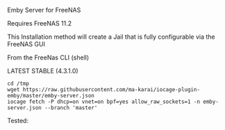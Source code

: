Emby Server for FreeNAS

Requires FreeNAS 11.2

This Installation method will create a Jail that is fully configurable via the FreeNAS GUI

From the FreeNas CLI (shell)

LATEST STABLE (4.3.1.0)

    cd /tmp
    wget https://raw.githubusercontent.com/ma-karai/iocage-plugin-emby/master/emby-server.json
    iocage fetch -P dhcp=on vnet=on bpf=yes allow_raw_sockets=1 -n emby-server.json --branch 'master' 




Tested: 
